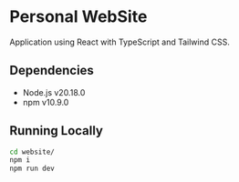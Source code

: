 # Personal WebSite

Application using React with TypeScript and Tailwind CSS.

## Dependencies

- Node.js v20.18.0
- npm v10.9.0

## Running Locally

```sh
cd website/
npm i
npm run dev
```
